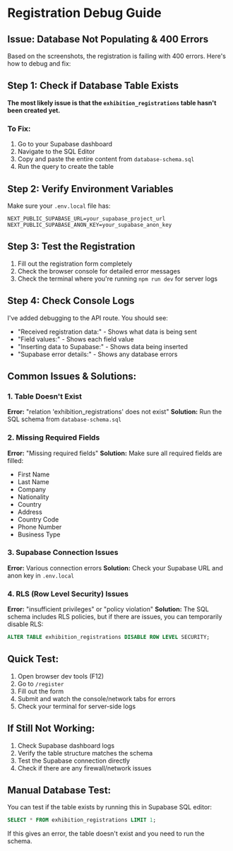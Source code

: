 # Registration Debug Guide

## Issue: Database Not Populating & 400 Errors

Based on the screenshots, the registration is failing with 400 errors. Here's how to debug and fix:

## Step 1: Check if Database Table Exists

**The most likely issue is that the `exhibition_registrations` table hasn't been created yet.**

### To Fix:
1. Go to your Supabase dashboard
2. Navigate to the SQL Editor
3. Copy and paste the entire content from `database-schema.sql`
4. Run the query to create the table

## Step 2: Verify Environment Variables

Make sure your `.env.local` file has:
```
NEXT_PUBLIC_SUPABASE_URL=your_supabase_project_url
NEXT_PUBLIC_SUPABASE_ANON_KEY=your_supabase_anon_key
```

## Step 3: Test the Registration

1. Fill out the registration form completely
2. Check the browser console for detailed error messages
3. Check the terminal where you're running `npm run dev` for server logs

## Step 4: Check Console Logs

I've added debugging to the API route. You should see:
- "Received registration data:" - Shows what data is being sent
- "Field values:" - Shows each field value
- "Inserting data to Supabase:" - Shows data being inserted
- "Supabase error details:" - Shows any database errors

## Common Issues & Solutions:

### 1. Table Doesn't Exist
**Error:** "relation 'exhibition_registrations' does not exist"
**Solution:** Run the SQL schema from `database-schema.sql`

### 2. Missing Required Fields
**Error:** "Missing required fields"
**Solution:** Make sure all required fields are filled:
- First Name
- Last Name
- Company
- Nationality
- Country
- Address
- Country Code
- Phone Number
- Business Type

### 3. Supabase Connection Issues
**Error:** Various connection errors
**Solution:** Check your Supabase URL and anon key in `.env.local`

### 4. RLS (Row Level Security) Issues
**Error:** "insufficient privileges" or "policy violation"
**Solution:** The SQL schema includes RLS policies, but if there are issues, you can temporarily disable RLS:
```sql
ALTER TABLE exhibition_registrations DISABLE ROW LEVEL SECURITY;
```

## Quick Test:

1. Open browser dev tools (F12)
2. Go to `/register`
3. Fill out the form
4. Submit and watch the console/network tabs for errors
5. Check your terminal for server-side logs

## If Still Not Working:

1. Check Supabase dashboard logs
2. Verify the table structure matches the schema
3. Test the Supabase connection directly
4. Check if there are any firewall/network issues

## Manual Database Test:

You can test if the table exists by running this in Supabase SQL editor:
```sql
SELECT * FROM exhibition_registrations LIMIT 1;
```

If this gives an error, the table doesn't exist and you need to run the schema.
